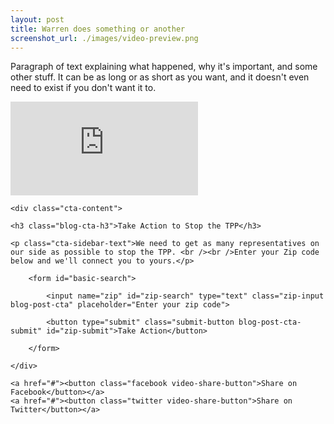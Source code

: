 ```yaml
---
layout: post
title: Warren does something or another
screenshot_url: ./images/video-preview.png
---
```


<p class="post-text hidden">Paragraph of text explaining what happened, why it's important, and some other stuff. It can be as long or as short as you want, and it doesn't even need to exist if you don't want it to.</p>

<iframe class="video-embed" src="https://www.youtube.com/embed/7FFy3dmKRrY" frameborder="0" allowfullscreen></iframe>

<div class="blog-post-call-to-action">

	<div class="cta-content">

	<h3 class="blog-cta-h3">Take Action to Stop the TPP</h3>

	<p class="cta-sidebar-text">We need to get as many representatives on our side as possible to stop the TPP. <br /><br />Enter your Zip code below and we'll connect you to yours.</p>

		<form id="basic-search"> 

         	<input name="zip" id="zip-search" type="text" class="zip-input blog-post-cta" placeholder="Enter your zip code">

         	<button type="submit" class="submit-button blog-post-cta-submit" id="zip-submit">Take Action</button>

     	</form>

	</div>

</div>

<div class="video-share-container">

	<a href="#"><button class="facebook video-share-button">Share on Facebook</button></a>
	<a href="#"><button class="twitter video-share-button">Share on Twitter</button></a>

</div>